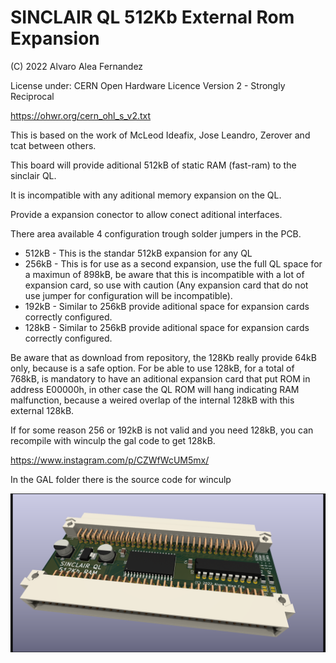 # SINCLAIR QL 512Kb External Rom Expansion

(C) 2022 Alvaro Alea Fernandez

License under: CERN Open Hardware Licence Version 2 - Strongly Reciprocal

https://ohwr.org/cern_ohl_s_v2.txt

This is based on the work of McLeod Ideafix, Jose Leandro, Zerover and tcat between others. 

This board will provide aditional 512kB of static RAM (fast-ram) to the sinclair QL.

It is incompatible with any aditional memory expansion on the QL.

Provide a expansion conector to allow conect aditional interfaces.

There area available 4 configuration trough solder jumpers in the PCB.
* 512kB - This is the standar 512kB expansion for any QL
* 256kB - This is for use as a second expansion, use the full QL space for a maximun of 898kB, be aware that this is incompatible with a lot of expansion card, so use with caution (Any expansion card that do not use jumper for configuration will be incompatible).
* 192kB - Similar to 256kB provide aditional space for expansion cards correctly configured.
* 128kB - Similar to 256kB provide aditional space for expansion cards correctly configured.

Be aware that as download from repository, the 128Kb really provide 64kB only, because is a safe option.
For be able to use 128kB, for a total of 768kB, is mandatory to have an aditional expansion card that put ROM in address E00000h, in other case the QL ROM will hang indicating RAM malfunction, because a weired overlap of the internal 128kB with this external 128kB.

If for some reason 256 or 192kB is not valid and you need 128kB, you can recompile with winculp the gal code to get 128kB.


https://www.instagram.com/p/CZWfWcUM5mx/

In the GAL folder there is the source code for winculp 

![My image](qlexternal512kram_MIX.png) 


